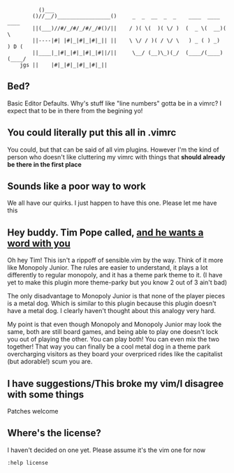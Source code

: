 ```
          ()___
        ()//__/)_________________()     _  _  __  _  _    ____  ____  ____
        ||(___)//#/_/#/_/#/_/#()/||    / )( \(  )( \/ )  (  _ \(  __)(    \
        ||----|#| |#|_|#|_|#|_|| ||    \ \/ / )( / \/ \   ) _ ( ) _)  ) D (
        ||____|_|#|_|#|_|#|_|#||/||     \__/ (__)\_)(_/  (____/(____)(____/
    jgs ||    |#|_|#|_|#|_|#|_||
```
## Bed?

Basic Editor Defaults. Why's stuff like "line numbers" gotta be in a vimrc? I
expect that to be in there from the begining yo!

## You could literally put this all in .vimrc

You could, but that can be said of all vim plugins. However I'm the kind of
person who doesn't like cluttering my vimrc with things that **should already
be there in the first place**

## Sounds like a poor way to work

We all have our quirks. I just happen to have this one. Please let me have this

## Hey buddy. Tim Pope called, [and he wants a word with you][1]

Oh hey Tim! This isn't a rippoff of sensible.vim by the way. Think of it more
like Monopoly Junior. The rules are easier to understand, it plays a lot
differently to regular monopoly, and it has a theme park theme to it. (I have
yet to make this plugin more theme-parky but you know 2 out of 3 ain't bad)

The only disadvantage to Monopoly Junior is that none of the player pieces is a
metal dog. Which is similar to this plugin because this plugin doesn't have a
metal dog. I clearly haven't thought about this analogy very hard.

My point is that even though Monopoly and Monopoly Junior may look the same,
both are still board games, and being able to play one doesn't lock you out of
playing the other. You can play both! You can even mix the two together! That
way you can finally be a cool metal dog in a theme park overcharging visitors
as they board your overpriced rides like the capitalist (but adorable!) scum
you are.

## I have suggestions/This broke my vim/I disagree with some things

Patches welcome

## Where's the license?

I haven't decided on one yet. Please assume it's the vim one for now

`:help license`

[1]: https://github.com/tpope/vim-sensible "sensible.vim"
